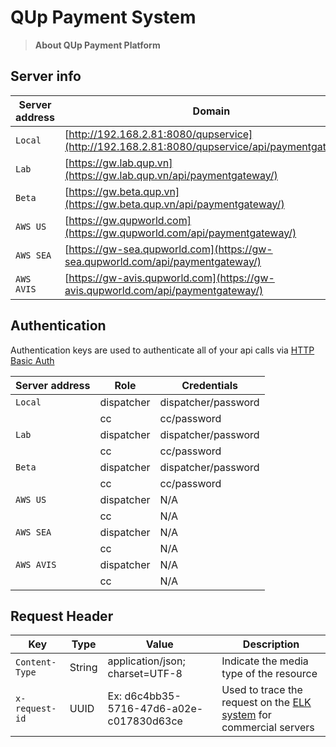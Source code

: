 # QUp Payment System

> **About QUp Payment Platform**

## Server info

| Server address   | Domain                                                                                         |
|------------------|------------------------------------------------------------------------------------------------|
| `Local`          | [http://192.168.2.81:8080/qupservice](http://192.168.2.81:8080/qupservice/api/paymentgateway/) |
| `Lab`            | [https://gw.lab.qup.vn](https://gw.lab.qup.vn/api/paymentgateway/)                             |
| `Beta`           | [https://gw.beta.qup.vn](https://gw.beta.qup.vn/api/paymentgateway/)                           |
| `AWS US`         | [https://gw.qupworld.com](https://gw.qupworld.com/api/paymentgateway/)                         |
| `AWS SEA`        | [https://gw-sea.qupworld.com](https://gw-sea.qupworld.com/api/paymentgateway/)                 |
| `AWS AVIS`       | [https://gw-avis.qupworld.com](https://gw-avis.qupworld.com/api/paymentgateway/)               |


## Authentication

Authentication keys are used to authenticate all of your api calls via [HTTP Basic Auth](https://en.wikipedia.org/wiki/Basic_access_authentication)

| Server address   | Role       | Credentials         |
|------------------|------------|---------------------|
| `Local`          | dispatcher | dispatcher/password |
|                  | cc         | cc/password         |
| `Lab`            | dispatcher | dispatcher/password |
|                  | cc         | cc/password         |
| `Beta`           | dispatcher | dispatcher/password |
|                  | cc         | cc/password         |
| `AWS US`         | dispatcher | N/A                 |
|                  | cc         | N/A                 |
| `AWS SEA`        | dispatcher | N/A                 |
|                  | cc         | N/A                 |
| `AWS AVIS`       | dispatcher | N/A                 |
|                  | cc         | N/A                 |


## Request Header

| Key            | Type   | Value                                    | Description                                                |
|----------------|--------|------------------------------------------|------------------------------------------------------------|
| `Content-Type` | String | application/json; charset=UTF-8          | Indicate the media type of the resource                    |
| `x-request-id` | UUID   | Ex: d6c4bb35-5716-47d6-a02e-c017830d63ce | Used to trace the request on the [ELK system](https://elk.qupworld.com/) for commercial servers |

&nbsp;  
&nbsp;  
&nbsp;  
&nbsp;  
&nbsp;  
&nbsp;  
&nbsp;  
&nbsp;  
&nbsp;  
&nbsp;  
&nbsp;  
&nbsp;  
&nbsp;  
&nbsp;  
&nbsp;  
&nbsp;  
